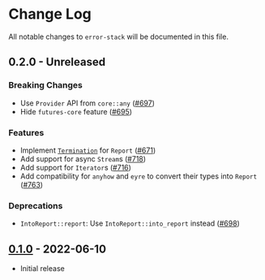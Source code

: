 # Change Log

All notable changes to `error-stack` will be documented in this file.

## 0.2.0 - Unreleased

### Breaking Changes

- Use `Provider` API from `core::any` ([#697](https://github.com/hashintel/hash/pull/697))
- Hide `futures-core` feature ([#695](https://github.com/hashintel/hash/pull/695))

### Features

- Implement [`Termination`](https://doc.rust-lang.org/stable/std/process/trait.Termination.html) for `Report` ([#671](https://github.com/hashintel/hash/pull/671))
- Add support for async `Stream`s ([#718](https://github.com/hashintel/hash/pull/718))
- Add support for `Iterator`s ([#716](https://github.com/hashintel/hash/pull/716))
- Add compatibility for `anyhow` and `eyre` to convert their types into `Report` ([#763](https://github.com/hashintel/hash/pull/763))

### Deprecations

- `IntoReport::report`: Use `IntoReport::into_report` instead ([#698](https://github.com/hashintel/hash/pull/698))

## [0.1.0](https://github.com/hashintel/hash/tree/d14efbc38559fc38d36e03ebdd499b44cb80c668/packages/libs/error-stack) - 2022-06-10

- Initial release

